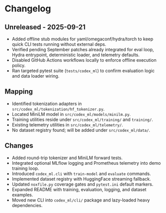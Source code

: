 # Changelog

## Unreleased - 2025-09-21
- Added offline stub modules for yaml/omegaconf/hydra/torch to keep quick CLI tests running without external deps.
- Verified pending September patches already integrated for eval loop, Hydra entrypoint, deterministic loader, and telemetry defaults.
- Disabled GitHub Actions workflows locally to enforce offline execution policy.
- Ran targeted pytest suite (`tests/codex_ml`) to confirm evaluation logic and data loader wiring.

## Mapping
- Identified tokenization adapters in `src/codex_ml/tokenization/hf_tokenizer.py`.
- Located MiniLM model in `src/codex_ml/models/minilm.py`.
- Training utilities reside under `src/codex_ml/training/` and `training/`.
- Existing telemetry utilities in `src/codex_ml/telemetry/`.
- No dataset registry found; will be added under `src/codex_ml/data/`.

## Changes
- Added round-trip tokenizer and MiniLM forward tests.
- Integrated optional MLflow logging and Prometheus telemetry into demo training loop.
- Introduced `codex_ml.cli` with `train-model` and `evaluate` commands.
- Implemented dataset registry with HuggingFace streaming fallback.
- Updated `noxfile.py` coverage gates and `pytest.ini` default markers.
- Expanded README with training, evaluation, logging, and dataset examples.
- Moved new CLI into `codex_ml/cli/` package and lazy-loaded heavy dependencies.
